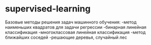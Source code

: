 # supervised-learning
Базовые методы решения задач машинного обучения:
-метод наименьших квадратов для задачи регрессии
-бинарная линейная классификация
-многоклассовая линейная классификация
-метод ближайших соседей
-решающие деревья, случайный лес
